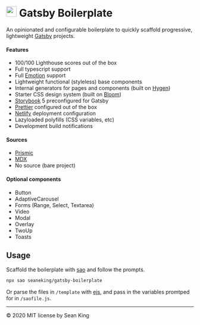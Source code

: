 <h1><img src="https://www.gatsbyjs.org/Gatsby-Monogram.svg" height="28" /> Gatsby Boilerplate</h1>

An opinionated and configurable boilerplate to quickly scaffold progressive, lightweight [Gatsby](https://gatsbyjs.org) projects.


#### Features

- 100/100 Lighthouse scores out of the box
- Full typescript support
- Full [Emotion](https://emotion.sh) support
- Lightweight functional (styleless) base components
- Internal generators for pages and components (built on [Hygen](https://hygen.io))
- Starter CSS design system (built on [Bloom](https://bloom.style))
- [Storybook](https://storybook.js.org/) 5 preconfigured for Gatsby
- [Prettier](https://prettier.io) configured out of the box
- [Netlify](https://netlify.com) deployment configuration
- Lazyloaded polyfills (CSS variables, etc)
- Development build notifications

#### Sources

- [Prismic](https://prismic.io)
- [MDX](https://mdxjs.com/)
- No source (bare project)

#### Optional components
- Button
- AdaptiveCarousel
- Forms (Range, Select, Textarea)
- Video
- Modal
- Overlay
- TwoUp
- Toasts

## Usage

Scaffold the boilerplate with [sao](https://saojs.org/) and follow the prompts.

```sh
npx sao seaneking/gatsby-boilerplate
```

Or parse the files in `/template` with [ejs](https://ejs.co/), and pass in the variables promtped for in `/saofile.js`.

---

&copy; 2020 MIT license by Sean King


